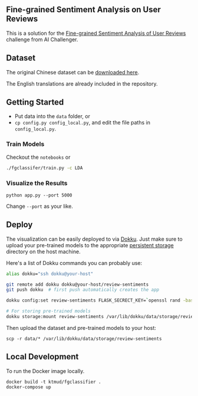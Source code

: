 Fine-grained Sentiment Analysis on User Reviews
-----------------------------------------------

This is a solution for the [Fine-grained Sentiment Analysis of User Reviews](https://challenger.ai/competition/fsauor2018) challenge
from AI Challenger.

## Dataset

The original Chinese dataset can be [downloaded here](https://drive.google.com/file/d/1YYRWKJmahhVW7ZmzGeEtlKqDl4h-v0wG/view).

The English translations are already included in the repository.

## Getting Started

- Put data into the `data` folder, or
- `cp config.py config_local.py`, and edit the file paths in `config_local.py`.

### Train Models

Checkout the `notebooks` or

```bash
./fgclassifer/train.py -c LDA
```

### Visualize the Results

```
python app.py --port 5000
```

Change `--port` as your like.

## Deploy

The visualization can be easily deployed to via [Dokku](https://github.com/dokku/dokku).
Just make sure to upload your pre-trained models to the appropriate
[persistent storage](https://github.com/dokku/dokku/blob/master/docs/advanced-usage/persistent-storage.md)
directory on the host machine.

Here's a list of Dokku commands you can probably use:

```bash
alias dokku="ssh dokku@your-host"

git remote add dokku dokku@your-host/review-sentiments
git push dokku  # first push automatically creates the app

dokku config:set review-sentiments FLASK_SECRECT_KEY=`openssl rand -base64 16`

# For storing pre-trained models
dokku storage:mount review-sentiments /var/lib/dokku/data/storage/review-sentiments:/opt/storage
```

Then upload the dataset and pre-trained models to your host:

```
scp -r data/* /var/lib/dokku/data/storage/review-sentiments
```

## Local Development

To run the Docker image locally.

```
docker build -t ktmud/fgclassifier .
docker-compose up
```
